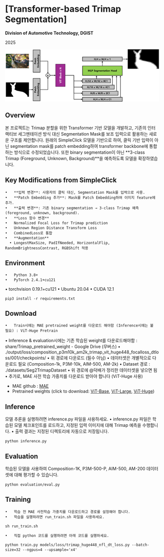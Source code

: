 # [Transformer-based Trimap Segmentation]

**Division of Automotive Technology, DGIST**

2025

<p align="center">
  <img src="./assets/network.png" alt="drawing", width="650"/>
</p>

## Overview

본 프로젝트는 Trimap 분할을 위한 Transformer 기반 모델을 개발하고, 기존의 인터랙티브 세그멘테이션 방식 대신 Segmentation Mask를 보조 입력으로 활용하는 새로운 구조를 제안합니다.
원래의 SimpleClick 모델을 기반으로 하여, 클릭 기반 입력이 아닌 segmentation mask를 patch embedding하여 transformer backbone에 통합하는 방식으로 수정되었습니다. 또한 binary segmentation이 아닌 **3-class Trimap (Foreground, Unknown, Background)**을 예측하도록 모델을 확장하였습니다.

## Key Modifications from SimpleClick
	•	**입력 변경**: 사용자의 클릭 대신, Segmentation Mask를 입력으로 사용.
	•	**Patch Embedding 추가**: Mask를 Patch Embedding하여 이미지 feature에 추가.
	•	**출력 변경**: 기존 binary segmentation → 3-class Trimap 예측 (foreground, unknown, background).
	•	**Loss 함수 변경**
    •	Normalized Focal Loss for Trimap prediction
    •	Unknown Region Distance Transform Loss
    •	CombinedLoss로 통합
	•	**Augmentation**
	  •	LongestMaxSize, PadIfNeeded, HorizontalFlip, RandomBrightnessContrast, RGBShift 적용

## Environment
	•	Python 3.8+
	•	PyTorch 2.4.1+cu121
  •	torchvision 0.19.1+cu121
	•	Ubuntu 20.04
	•	CUDA 12.1

```
pip3 install -r requirements.txt
```

## Download
	•	Train시에는 MAE pretrained weight를 다운로드 해야함 (Inference시에는 불 필요) : ViT-Huge Pretrain
  •	Inference & evaluation시에는 기존 학습된 weight를 다운로드해야함 : share/Trimap_pretrained_weight - Google Drive (무버스)
    •	./output/loss/composition_p3m10k_am2k_trimap_vit_huge448_focalloss_dtloss/001/checkpoints/
    •	위 경로에 다운로드 (필수 아님)
	•	데이터셋은 개별적으로 다운로드 필요 (Composition-1k, P3M-10k, AIM-500, AM-2k)
    •	Dataset 경로 : ./datasets/Seg2TrimapDataset
    •	위 경로에 @덕배가 정리한 데이터셋을 넣으면 됨
  •	추가로, MAE 사전 학습 가중치를 다운로드 받아야 합니다 (ViT-Huge 사용)

- MAE github : [MAE](https://github.com/facebookresearch/mae) 
- Pretrained weights (click to download: [ViT-Base](https://dl.fbaipublicfiles.com/mae/pretrain/mae_pretrain_vit_base.pth), [ViT-Large](https://dl.fbaipublicfiles.com/mae/pretrain/mae_pretrain_vit_large.pth), [ViT-Huge](https://dl.fbaipublicfiles.com/mae/pretrain/mae_pretrain_vit_huge.pth))


## Inference

모델 추론을 실행하려면 inference.py 파일을 사용하세요.
	•	inference.py 파일은 학습된 모델 체크포인트를 로드하고, 지정된 입력 이미지에 대해 Trimap 예측을 수행합니다.
	•	출력 결과는 지정된 디렉토리에 자동으로 저장됩니다.

```
python inference.py
```

## Evaluation

학습된 모델을 사용하여 Composition-1K, P3M-500-P, AIM-500, AM-200 데이터셋에 대해 평가할 수 있습니다.
```
python evaluation/eval.py
```

## Training

	•	학습 전 MAE 사전학습 가중치를 다운로드하고 경로를 설정해야 합니다.
	•	학습을 실행하려면 run_train.sh 파일을 사용하세요.
```
sh run_train.sh
```
	•	직접 python 코드를 실행하려면 아래 코드를 실행하세요. 
```
python train.py models/loss/trimap_huge448_nfl_dt_loss.py --batch-size=32 --ngpus=4 --upsample='x4'
```